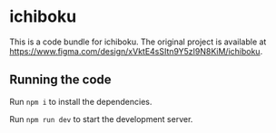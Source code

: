 
  # ichiboku

  This is a code bundle for ichiboku. The original project is available at https://www.figma.com/design/xVktE4sSItn9Y5zI9N8KiM/ichiboku.

  ## Running the code

  Run `npm i` to install the dependencies.

  Run `npm run dev` to start the development server.
  